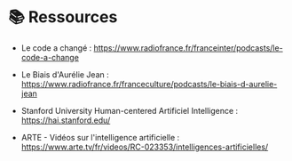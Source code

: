 # 📚 Ressources

- Le code a changé : https://www.radiofrance.fr/franceinter/podcasts/le-code-a-change

- Le Biais d'Aurélie Jean : https://www.radiofrance.fr/franceculture/podcasts/le-biais-d-aurelie-jean

- Stanford University Human-centered Artificiel Intelligence : https://hai.stanford.edu/

- ARTE - Vidéos sur l'intelligence artificielle : https://www.arte.tv/fr/videos/RC-023353/intelligences-artificielles/
